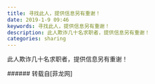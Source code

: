 ```yaml
---
title: 寻找此人，提供信息另有重谢！
date: 2019-1-9 09:46
keywords: 寻找此人，提供信息另有重谢！
description: 此人欺诈几十名求职者，提供信息另有重谢！
categories: sharing
---
```

<td class="t_f" id="postmessage_2646188">

此人欺诈几十名求职者，提供信息另有重谢！<br/>
<img alt="" border="0" class="zoom" data-cf-modified-8a8ec85f8876ac435a3b038d-="" file="http://www.flw.ph/data/appbyme/upload/image/201901/09/0dEByXfbr2q2.jpg" id="aimg_l70Z6" lazyloadthumb="1" onclick="" onmouseover="" src="http://www.flw.ph/data/appbyme/upload/image/201901/09/0dEByXfbr2q2.jpg"/><br/>
</td>
###### 转载自[菲龙网]